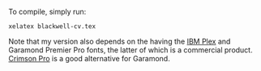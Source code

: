 To compile, simply run:

    xelatex blackwell-cv.tex

Note that my version also depends on the having the [IBM Plex](https://www.ibm.com/plex/) and Garamond Premier Pro fonts, the latter of which is a commercial product. [Crimson Pro](https://github.com/Fonthausen/CrimsonPro) is a good alternative for Garamond. 
